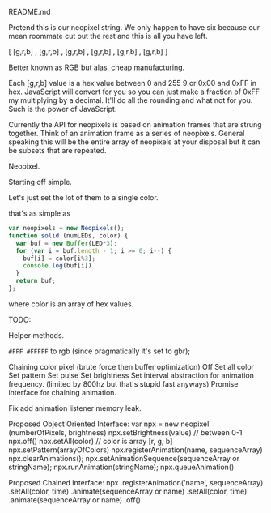 README.md

Pretend this is our neopixel string. We only happen to have six because our mean roommate cut out the rest and this is all you have left. 

[ [g,r,b] , [g,r,b] , [g,r,b] , [g,r,b] , [g,r,b] , [g,r,b] ]

Better known as RGB but alas, cheap manufacturing.

Each [g,r,b] value is a hex value between 0 and 255 9 or 0x00 and 0xFF in hex. JavaScript will convert for you so you can just make a fraction of 0xFF my multiplying by a decimal. It'll do all the rounding and what not for you. Such is the power of JavaScript. 

Currently the API for neopixels is based on animation frames that are strung together. Think of an animation frame as a series of neopixels. General speaking this will be the entire array of neopixels at your disposal but it can be subsets that are repeated. 

Neopixel.

Starting off simple.

Let's just set the lot of them to a single color.

that's as simple as

```JavaScript
var neopixels = new Neopixels();
function solid (numLEDs, color) {
  var buf = new Buffer(LED*3);
  for (var i = buf.length - 1; i >= 0; i--) {
    buf[i] = color[i%3];
    console.log(buf[i])
  }
  return buf;
};
```
where color is an array of hex values.


TODO:

Helper methods. 

`#FFF #FFFFF` to rgb (since pragmatically it's set to gbr);

Chaining color pixel (brute force then buffer optimization)
Off
Set all color
Set pattern
Set pulse
Set brightness
Set interval abstraction for animation frequency. (limited by 800hz but that's stupid fast anyways)
Promise interface for chaining animation.

Fix add animation listener memory leak. 

Proposed Object Oriented Interface:
var npx = new neopixel (numberOfPixels, brightness)
npx.setBrightness(value) // between 0-1
npx.off()
npx.setAll(color) // color is array [r, g, b]
npx.setPattern(arrayOfColors) 
npx.registerAnimation(name, sequenceArray)
npx.clearAnimations();
npx.setAnimationSequence(sequenceArray or stringName);
npx.runAnimation(stringName);
npx.queueAnimation()

Proposed Chained Interface:
npx
    .registerAnimation('name', sequenceArray)
    .setAll(color, time) 
    .animate(sequenceArray or name)
    .setAll(color, time)
    .animate(sequenceArray or name)
    .off()

